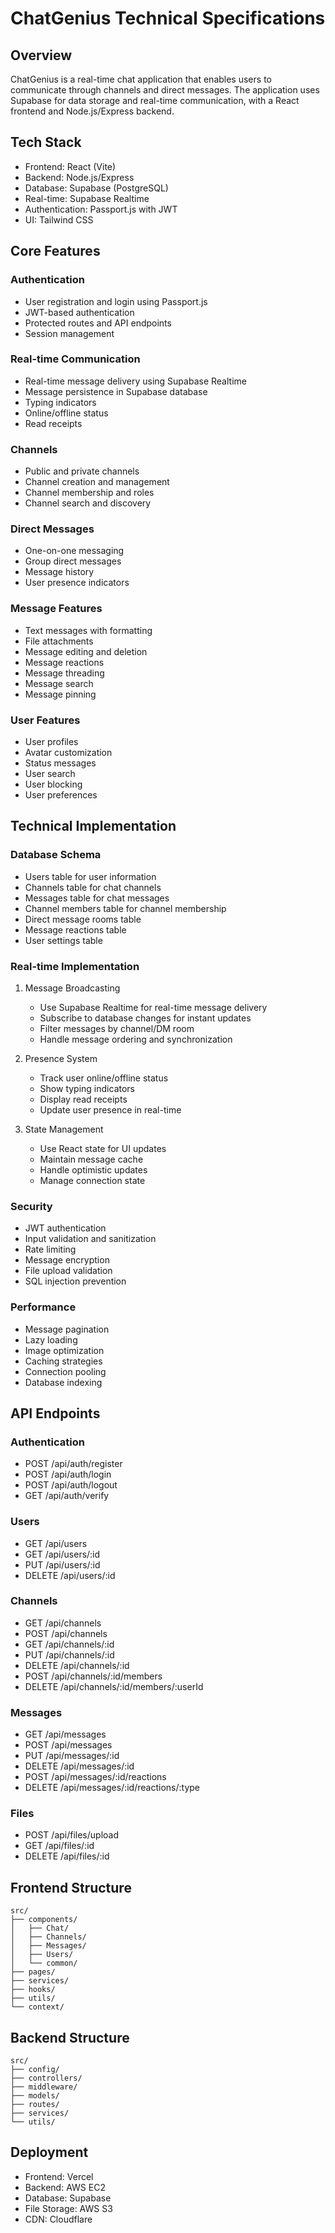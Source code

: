 # ChatGenius Technical Specifications

## Overview
ChatGenius is a real-time chat application that enables users to communicate through channels and direct messages. The application uses Supabase for data storage and real-time communication, with a React frontend and Node.js/Express backend.

## Tech Stack
- Frontend: React (Vite)
- Backend: Node.js/Express
- Database: Supabase (PostgreSQL)
- Real-time: Supabase Realtime
- Authentication: Passport.js with JWT
- UI: Tailwind CSS

## Core Features

### Authentication
- User registration and login using Passport.js
- JWT-based authentication
- Protected routes and API endpoints
- Session management

### Real-time Communication
- Real-time message delivery using Supabase Realtime
- Message persistence in Supabase database
- Typing indicators
- Online/offline status
- Read receipts

### Channels
- Public and private channels
- Channel creation and management
- Channel membership and roles
- Channel search and discovery

### Direct Messages
- One-on-one messaging
- Group direct messages
- Message history
- User presence indicators

### Message Features
- Text messages with formatting
- File attachments
- Message editing and deletion
- Message reactions
- Message threading
- Message search
- Message pinning

### User Features
- User profiles
- Avatar customization
- Status messages
- User search
- User blocking
- User preferences

## Technical Implementation

### Database Schema
- Users table for user information
- Channels table for chat channels
- Messages table for chat messages
- Channel members table for channel membership
- Direct message rooms table
- Message reactions table
- User settings table

### Real-time Implementation
1. Message Broadcasting
   - Use Supabase Realtime for real-time message delivery
   - Subscribe to database changes for instant updates
   - Filter messages by channel/DM room
   - Handle message ordering and synchronization

2. Presence System
   - Track user online/offline status
   - Show typing indicators
   - Display read receipts
   - Update user presence in real-time

3. State Management
   - Use React state for UI updates
   - Maintain message cache
   - Handle optimistic updates
   - Manage connection state

### Security
- JWT authentication
- Input validation and sanitization
- Rate limiting
- Message encryption
- File upload validation
- SQL injection prevention

### Performance
- Message pagination
- Lazy loading
- Image optimization
- Caching strategies
- Connection pooling
- Database indexing

## API Endpoints

### Authentication
- POST /api/auth/register
- POST /api/auth/login
- POST /api/auth/logout
- GET /api/auth/verify

### Users
- GET /api/users
- GET /api/users/:id
- PUT /api/users/:id
- DELETE /api/users/:id

### Channels
- GET /api/channels
- POST /api/channels
- GET /api/channels/:id
- PUT /api/channels/:id
- DELETE /api/channels/:id
- POST /api/channels/:id/members
- DELETE /api/channels/:id/members/:userId

### Messages
- GET /api/messages
- POST /api/messages
- PUT /api/messages/:id
- DELETE /api/messages/:id
- POST /api/messages/:id/reactions
- DELETE /api/messages/:id/reactions/:type

### Files
- POST /api/files/upload
- GET /api/files/:id
- DELETE /api/files/:id

## Frontend Structure
```
src/
├── components/
│   ├── Chat/
│   ├── Channels/
│   ├── Messages/
│   ├── Users/
│   └── common/
├── pages/
├── services/
├── hooks/
├── utils/
└── context/
```

## Backend Structure
```
src/
├── config/
├── controllers/
├── middleware/
├── models/
├── routes/
├── services/
└── utils/
```

## Deployment
- Frontend: Vercel
- Backend: AWS EC2
- Database: Supabase
- File Storage: AWS S3
- CDN: Cloudflare